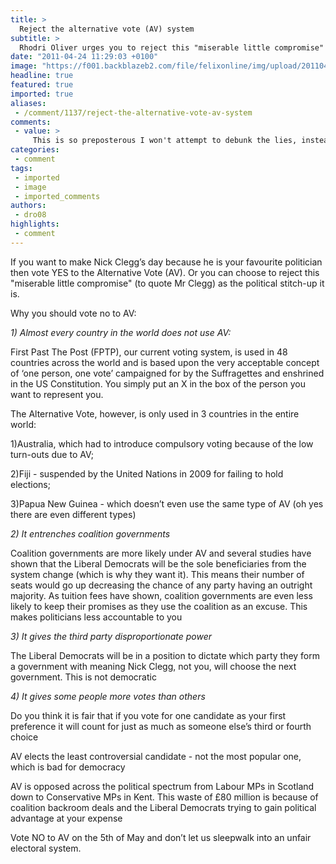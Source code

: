 ```yaml
---
title: >
  Reject the alternative vote (AV) system
subtitle: >
  Rhodri Oliver urges you to reject this "miserable little compromise"
date: "2011-04-24 11:29:03 +0100"
image: "https://f001.backblazeb2.com/file/felixonline/img/upload/201104241232-felix-5574880690_ce82521bff_b.jpeg"
headline: true
featured: true
imported: true
aliases:
 - /comment/1137/reject-the-alternative-vote-av-system
comments:
 - value: >
     This is so preposterous I won't attempt to debunk the lies, instead please see this excellent analysis http://gowers.wordpress.com/2011/04/20/is-av-better-than-fptp/,1 Is never a reason not to do something. Just because something is unpopular does not mean it isn't good, or at least better than what we have now. The reason few countries use AV is that most skipped that stage and went straight to PR. Which you Tories didn't want. AV, however, is the preferred method when electing a single candidate for a postion. All three major parties use it to elect their leaders, and Imperial uses it (technically STV with oen winner, which is equivalent to AV) to elect Union positions, such as the President, Deputy President, or, say, SCC Chair. <br>2. Coalitions work well in most European countries, and the negotiations and dealings between the parties help to ensure the party represents a cross section of the nation's views, not just one portion of the electorate. Giving the government a smaller majority is also a go
categories:
 - comment
tags:
 - imported
 - image
 - imported_comments
authors:
 - dro08
highlights:
 - comment
---
```


If you want to make Nick Clegg’s day because he is your favourite politician then vote YES to the Alternative Vote (AV). Or you can choose to reject this "miserable little compromise" (to quote Mr Clegg) as the political stitch-up it is.

Why you should vote no to AV:

_1) Almost every country in the world does not use AV:_

First Past The Post (FPTP), our current voting system, is used in 48 countries across the world and is based upon the very acceptable concept of ‘one person, one vote’ campaigned for by the Suffragettes and enshrined in the US Constitution. You simply put an X in the box of the person you want to represent you.

The Alternative Vote, however, is only used in 3 countries in the entire world:

1)Australia, which had to introduce compulsory voting because of the low turn-outs due to AV;

2)Fiji - suspended by the United Nations in 2009 for failing to hold elections;

3)Papua New Guinea - which doesn’t even use the same type of AV (oh yes there are even different types)

_2) It entrenches coalition governments_

Coalition governments are more likely under AV and several studies have shown that the Liberal Democrats will be the sole beneficiaries from the system change (which is why they want it). This means their number of seats would go up decreasing the chance of any party having an outright majority.
 As tuition fees have shown, coalition governments are even less likely to keep their promises as they use the coalition as an excuse. This makes politicians less accountable to you

_3) It gives the third party disproportionate power_

The Liberal Democrats will be in a position to dictate which party they form a government with meaning Nick Clegg, not you, will choose the next government. This is not democratic

_4) It gives some people more votes than others_

Do you think it is fair that if you vote for one candidate as your first preference it will count for just as much as someone else’s third or fourth choice

AV elects the least controversial candidate - not the most popular one, which is bad for democracy

AV is opposed across the political spectrum from Labour MPs in Scotland down to Conservative MPs in Kent. This waste of £80 million is because of coalition backroom deals and the Liberal Democrats trying to gain political advantage at your expense

Vote NO to AV on the 5th of May and don’t let us sleepwalk into an unfair electoral system.
